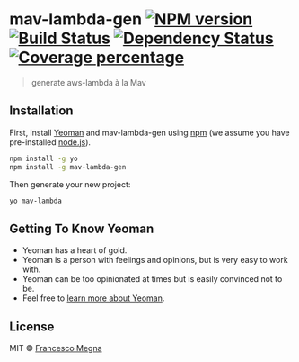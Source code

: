 # mav-lambda-gen [![NPM version][npm-image]][npm-url] [![Build Status][travis-image]][travis-url] [![Dependency Status][daviddm-image]][daviddm-url] [![Coverage percentage][coveralls-image]][coveralls-url]
> generate aws-lambda à la Mav

## Installation

First, install [Yeoman](http://yeoman.io) and mav-lambda-gen using [npm](https://www.npmjs.com/) (we assume you have pre-installed [node.js](https://nodejs.org/)).

```bash
npm install -g yo
npm install -g mav-lambda-gen
```

Then generate your new project:

```bash
yo mav-lambda
```

## Getting To Know Yeoman

 * Yeoman has a heart of gold.
 * Yeoman is a person with feelings and opinions, but is very easy to work with.
 * Yeoman can be too opinionated at times but is easily convinced not to be.
 * Feel free to [learn more about Yeoman](http://yeoman.io/).

## License

MIT © [Francesco Megna]()


[npm-image]: https://badge.fury.io/js/mav-lambda-gen.svg
[npm-url]: https://npmjs.org/package/mav-lambda-gen
[travis-image]: https://travis-ci.com/effe-megna/mav-lambda-gen.svg?branch=master
[travis-url]: https://travis-ci.com/effe-megna/mav-lambda-gen
[daviddm-image]: https://david-dm.org/effe-megna/mav-lambda-gen.svg?theme=shields.io
[daviddm-url]: https://david-dm.org/effe-megna/mav-lambda-gen
[coveralls-image]: https://coveralls.io/repos/effe-megna/mav-lambda-gen/badge.svg
[coveralls-url]: https://coveralls.io/r/effe-megna/mav-lambda-gen
